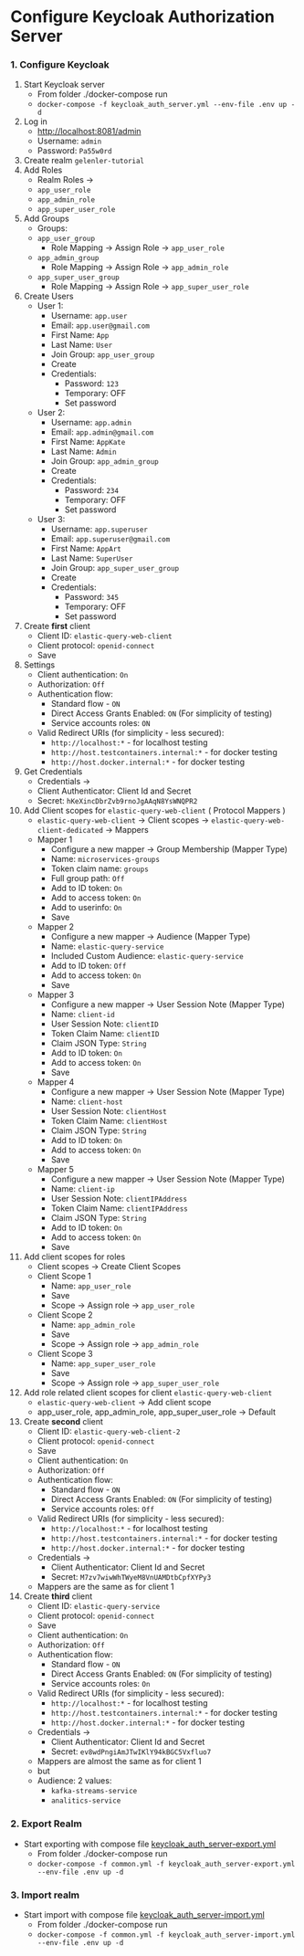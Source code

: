 # Configure Keycloak Authorization Server

### 1. Configure Keycloak

1. Start Keycloak server
    - From folder ./docker-compose run
    - `docker-compose -f keycloak_auth_server.yml --env-file .env up -d`
2. Log in
    - [http://localhost:8081/admin](http://localhost:8081/admin)
    - Username: `admin`
    - Password: `Pa55w0rd`
3. Create realm `gelenler-tutorial`
4. Add Roles
    - Realm Roles ->
    - `app_user_role`
    - `app_admin_role`
    - `app_super_user_role`
5. Add Groups
    - Groups:
    - `app_user_group`
        - Role Mapping -> Assign Role -> `app_user_role`
    - `app_admin_group`
        - Role Mapping -> Assign Role -> `app_admin_role`
    - `app_super_user_group`
        - Role Mapping -> Assign Role -> `app_super_user_role`
6. Create Users
    - User 1:
        - Username: `app.user`
        - Email: `app.user@gmail.com`
        - First Name: `App`
        - Last Name: `User`
        - Join Group: `app_user_group`
        - Create
        - Credentials:
            - Password: `123`
            - Temporary:  OFF
            - Set password
    - User 2:
        - Username: `app.admin`
        - Email: `app.admin@gmail.com`
        - First Name: `AppKate`
        - Last Name: `Admin`
        - Join Group: `app_admin_group`
        - Create
        - Credentials:
            - Password: `234`
            - Temporary:  OFF
            - Set password
    - User 3:
        - Username: `app.superuser`
        - Email: `app.superuser@gmail.com`
        - First Name: `AppArt`
        - Last Name: `SuperUser`
        - Join Group: `app_super_user_group`
        - Create
        - Credentials:
            - Password: `345`
            - Temporary:  OFF
            - Set password
7. Create **first** client
    - Client ID: `elastic-query-web-client`
    - Client protocol: `openid-connect`
    - Save
8. Settings
    - Client authentication: `On`
    - Authorization: `Off`
    - Authentication flow:
        - Standard flow - `ON`
        - Direct Access Grants Enabled: `ON` (For simplicity of testing)
        - Service accounts roles: `ON`
    - Valid Redirect URIs (for simplicity - less secured):
        - `http://localhost:*` - for localhost testing
        - `http://host.testcontainers.internal:*` - for docker testing
        - `http://host.docker.internal:*` - for docker testing
9. Get Credentials
    - Credentials ->
    - Client Authenticator: Client Id and Secret
    - Secret: `hKeXincDbrZvb9rnoJgAAqN8YsWNQPR2`
10. Add Client scopes for `elastic-query-web-client` ( Protocol Mappers )
    - `elastic-query-web-client` -> Client scopes -> `elastic-query-web-client-dedicated` -> Mappers
    - Mapper 1
        - Configure a new mapper -> Group Membership (Mapper Type)
        - Name: `microservices-groups`
        - Token claim name: `groups`
        - Full group path: `Off`
        - Add to ID token: `On`
        - Add to access token: `On`
        - Add to userinfo: `On`
        - Save
    - Mapper 2
        - Configure a new mapper -> Audience (Mapper Type)
        - Name: `elastic-query-service`
        - Included Custom Audience: `elastic-query-service`
        - Add to ID token: `Off`
        - Add to access token: `On`
        - Save
    - Mapper 3
        - Configure a new mapper -> User Session Note (Mapper Type)
        - Name: `client-id`
        - User Session Note: `clientID`
        - Token Claim Name: `clientID`
        - Claim JSON Type: `String`
        - Add to ID token: `On`
        - Add to access token: `On`
        - Save
    - Mapper 4
        - Configure a new mapper -> User Session Note (Mapper Type)
        - Name: `client-host`
        - User Session Note: `clientHost`
        - Token Claim Name: `clientHost`
        - Claim JSON Type: `String`
        - Add to ID token: `On`
        - Add to access token: `On`
        - Save
    - Mapper 5
        - Configure a new mapper -> User Session Note (Mapper Type)
        - Name: `client-ip`
        - User Session Note: `clientIPAddress`
        - Token Claim Name: `clientIPAddress`
        - Claim JSON Type: `String`
        - Add to ID token: `On`
        - Add to access token: `On`
        - Save
11. Add client scopes for roles
    - Client scopes -> Create Client Scopes
    - Client Scope 1
        - Name: `app_user_role`
        - Save
        - Scope -> Assign role -> `app_user_role`
    - Client Scope 2
        - Name: `app_admin_role`
        - Save
        - Scope -> Assign role -> `app_admin_role`
    - Client Scope 3
        - Name: `app_super_user_role`
        - Save
        - Scope -> Assign role -> `app_super_user_role`
12. Add role related client scopes for client `elastic-query-web-client`
    - `elastic-query-web-client` -> Add client scope
    - app_user_role, app_admin_role, app_super_user_role -> Default
13. Create **second** client
    - Client ID: `elastic-query-web-client-2`
    - Client protocol: `openid-connect`
    - Save
    - Client authentication: `On`
    - Authorization: `Off`
    - Authentication flow:
        - Standard flow - `ON`
        - Direct Access Grants Enabled: `ON` (For simplicity of testing)
        - Service accounts roles: `Off`
    - Valid Redirect URIs (for simplicity - less secured):
        - `http://localhost:*` - for localhost testing
        - `http://host.testcontainers.internal:*` - for docker testing
        - `http://host.docker.internal:*` - for docker testing
    - Credentials ->
        - Client Authenticator: Client Id and Secret
        - Secret: `M7zv7wiwWhTWyeM8VnUAMDtbCpfXYPy3`
    - Mappers are the same as for client 1
14. Create **third** client
    - Client ID: `elastic-query-service`
    - Client protocol: `openid-connect`
    - Save
    - Client authentication: `On`
    - Authorization: `Off`
    - Authentication flow:
        - Standard flow - `ON`
        - Direct Access Grants Enabled: `ON` (For simplicity of testing)
        - Service accounts roles: `On`
    - Valid Redirect URIs (for simplicity - less secured):
        - `http://localhost:*` - for localhost testing
        - `http://host.testcontainers.internal:*` - for docker testing
        - `http://host.docker.internal:*` - for docker testing
    - Credentials ->
        - Client Authenticator: Client Id and Secret
        - Secret: `ev8wdPngiAmJTwIKlY94kBGC5Vxfluo7`
    - Mappers are almost the same as for client 1
    - but
    - Audience: 2 values:
      - `kafka-streams-service`
      - `analitics-service`

### 2. Export Realm

- Start exporting with compose file [keycloak_auth_server-export.yml](/docker-compose/keycloak_auth_server-export.yml)
    - From folder ./docker-compose run
    - `docker-compose -f common.yml -f keycloak_auth_server-export.yml --env-file .env up -d`

### 3. Import realm

- Start import with compose file [keycloak_auth_server-import.yml](/docker-compose/keycloak_auth_server-import.yml)
    - From folder ./docker-compose run
    - `docker-compose -f common.yml -f keycloak_auth_server-import.yml --env-file .env up -d`


